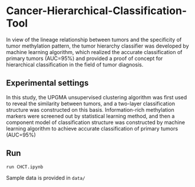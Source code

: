 # Cancer-Hierarchical-Classification-Tool
In view of the lineage relationship between tumors and the specificity of tumor methylation pattern, the tumor hierarchy classifier was developed by machine learning algorithm, which realized the accurate classification of primary tumors (AUC=95%) and provided a proof of concept for hierarchical classification in the field of tumor diagnosis.

## Experimental settings
In this study, the UPGMA unsupervised clustering algorithm was first used to reveal the similarity between tumors, and a two-layer classification structure was constructed on this basis. Information-rich methylation markers were screened out by statistical learning method, and then a component model of classification structure was constructed by machine learning algorithm to achieve accurate classification of primary tumors (AUC=95%)

## Run
```
run CHCT.ipynb
```
Sample data is provided in `data/`
